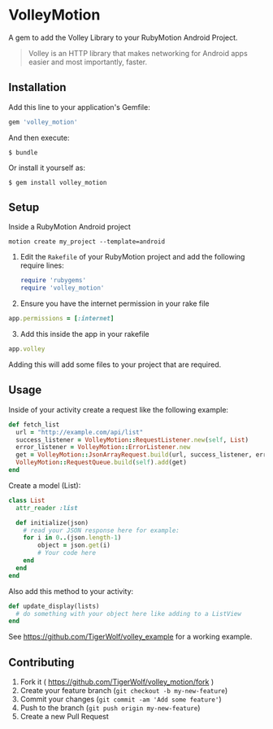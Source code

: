 # VolleyMotion

A gem to add the Volley Library to your RubyMotion Android Project.

> Volley is an HTTP library that makes networking for Android apps easier and most importantly, faster.

## Installation

Add this line to your application's Gemfile:

```ruby
gem 'volley_motion'
```

And then execute:

    $ bundle

Or install it yourself as:

    $ gem install volley_motion

## Setup

Inside a RubyMotion Android project

`motion create my_project --template=android`

1. Edit the `Rakefile` of your RubyMotion project and add the following require
   lines:

   ```ruby
   require 'rubygems'
   require 'volley_motion'
   ```

2. Ensure you have the internet permission in your rake file

  ```ruby
  app.permissions = [:internet]
  ```

3. Add this inside the app in your rakefile

  ```ruby
  app.volley
  ```

  Adding this will add some files to your project that are required.

## Usage

Inside of your activity create a request like the following example:

  ```ruby
  def fetch_list
    url = "http://example.com/api/list"
    success_listener = VolleyMotion::RequestListener.new(self, List)
    error_listener = VolleyMotion::ErrorListener.new
    get = VolleyMotion::JsonArrayRequest.build(url, success_listener, error_listener)
    VolleyMotion::RequestQueue.build(self).add(get)
  end
  ```

Create a model (List):

  ```ruby
  class List
    attr_reader :list

    def initialize(json)
      # read your JSON response here for example:
      for i in 0..(json.length-1)
          object = json.get(i)
          # Your code here
      end
    end
  end
  ```

Also add this method to your activity:

  ```ruby
  def update_display(lists)
    # do something with your object here like adding to a ListView
  end
  ```

See https://github.com/TigerWolf/volley_example for a working example.

## Contributing

1. Fork it ( https://github.com/TigerWolf/volley_motion/fork )
2. Create your feature branch (`git checkout -b my-new-feature`)
3. Commit your changes (`git commit -am 'Add some feature'`)
4. Push to the branch (`git push origin my-new-feature`)
5. Create a new Pull Request
